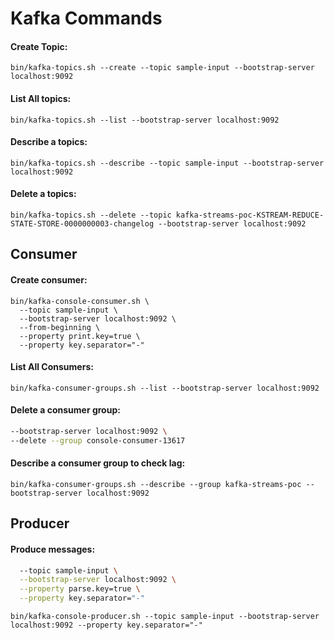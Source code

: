 # Kafka Commands
#### Create Topic:

```bin/kafka-topics.sh --create --topic sample-input --bootstrap-server localhost:9092``` 


#### List All topics:
```bin/kafka-topics.sh --list --bootstrap-server localhost:9092``` 


#### Describe a topics:
```bin/kafka-topics.sh --describe --topic sample-input --bootstrap-server localhost:9092``` 


#### Delete a topics:
```bin/kafka-topics.sh --delete --topic kafka-streams-poc-KSTREAM-REDUCE-STATE-STORE-0000000003-changelog --bootstrap-server localhost:9092``` 


## Consumer 
#### Create consumer:
```
bin/kafka-console-consumer.sh \
  --topic sample-input \
  --bootstrap-server localhost:9092 \
  --from-beginning \
  --property print.key=true \
  --property key.separator="-"
```



#### List All Consumers:
```bin/kafka-consumer-groups.sh --list --bootstrap-server localhost:9092```


#### Delete a consumer group:
```bin/kafka-consumer-groups.sh \
--bootstrap-server localhost:9092 \
--delete --group console-consumer-13617
```


#### Describe a consumer group to check lag:
```bin/kafka-consumer-groups.sh --describe --group kafka-streams-poc --bootstrap-server localhost:9092``` 

## Producer 
#### Produce messages:
```bin/kafka-console-producer.sh \
  --topic sample-input \
  --bootstrap-server localhost:9092 \
  --property parse.key=true \
  --property key.separator="-"
```
```bin/kafka-console-producer.sh --topic sample-input --bootstrap-server localhost:9092 --property key.separator="-"```


